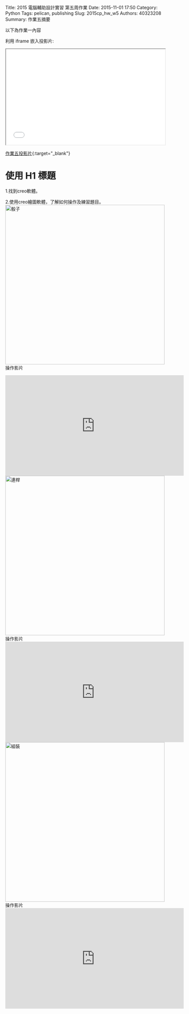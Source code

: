 Title: 2015 電腦輔助設計實習 第五周作業
Date: 2015-11-01 17:50
Category: Python
Tags: pelican, publishing
Slug: 2015cp_hw_w5
Authors: 40323208
Summary: 作業五摘要

以下為作業一內容

利用 iframe 嵌入投影片:

<iframe src="simplest3.html" width="500" height="300"></iframe>

[作業五投影片](simplest3.html){:target="_blank"}

使用 H1 標題
============
1.找到creo軟體。

2.使用creo繪圖軟體，了解如何操作及練習題目。
<img src="https://copy.com/4DOt06eJpxMqiXK8" width="500" alt="骰子"></img>
操作影片
<iframe width="560" height="315" src="https://www.youtube.com/embed/8koCZsbll_0" frameborder="0" allowfullscreen></iframe>
<img src="https://copy.com/IOyzcbCROLEiRV9K" width="500" alt="連桿"></img>
操作影片
<iframe width="560" height="315" src="https://www.youtube.com/embed/yrxY4vNnJdk" frameborder="0" allowfullscreen></iframe>
<img src="https://copy.com/6yppHdoar9ve1P9H" width="500" alt="組裝"></img>
操作影片
<iframe width="560" height="315" src="https://www.youtube.com/embed/qjB3KIHJPR4" frameborder="0" allowfullscreen></iframe>
